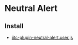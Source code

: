 # Neutral Alert

## Install

* [iitc-plugin-neutral-alert.user.js](https://github.com/agentor/iitc-plugins/raw/master/neutral-alert/iitc-plugin-neutral-alert.user.js)